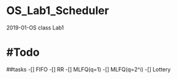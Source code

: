 # OS_Lab1_Scheduler
2019-01-OS class Lab1

#Todo
====

##tasks
-[] FIFO
-[] RR
-[] MLFQ(q=1)
-[] MLFQ(q=2^i)
-[] Lottery
